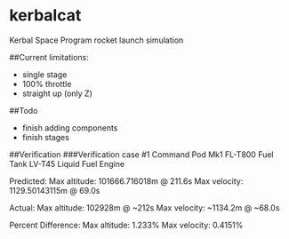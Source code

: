 kerbalcat
=========

Kerbal Space Program rocket launch simulation

##Current limitations:
- single stage
- 100% throttle
- straight up (only Z)

##Todo
- finish adding components
- finish stages

##Verification
###Verification case #1
Command Pod Mk1
FL-T800 Fuel Tank
LV-T45 Liquid Fuel Engine

Predicted:
Max altitude:  101666.716018m @ 211.6s
Max velocity:  1129.50143115m @ 69.0s

Actual:
Max altitude:  102928m @ ~212s
Max velocity:  ~1134.2m @ ~68.0s

Percent Difference:
Max altitude:  1.233%
Max velocity:  0.4151%

